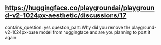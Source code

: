 ## https://huggingface.co/playgroundai/playground-v2-1024px-aesthetic/discussions/17

contains_question: yes
question_part: Why did you remove the playground-v2-1024px-base model from huggingface and are you planning to post it again